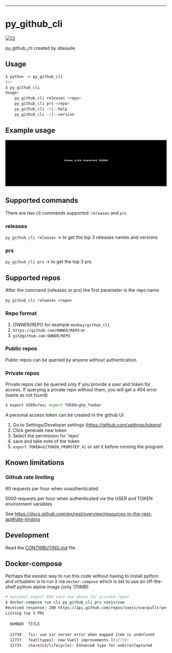 ---
# py_github_cli

[![CI](https://github.com/sbeaulie/py_github_cli/actions/workflows/main.yml/badge.svg)](https://github.com/sbeaulie/py_github_cli/actions/workflows/main.yml)

py_github_cli created by sbeaulie

## Usage

```bash
$ python -m py_github_cli
#or
$ py_github_cli
Usage:
    py_github_cli releases <repo>
    py_github_cli prs <repo>
    py_github_cli -h|--help
    py_github_cli -v|--version
```

## Example usage

![Usage](https://github.com/sbeaulie/py_github_cli/blob/main/gifs/usage.gif)

## Supported commands
There are two cli commands supported: `releases` and `prs`
### releases
`py_github_cli releases` -> to get the top 3 releases names and versions
### prs
`py_github_cli prs` -> to get the top 3 prs

## Supported repos

After the command (releases or prs) the first parameter is the repo name

`py_github_cli releases <repo>`
### Repo format
1. OWNER/REPO for example `monkey/github_cli`
2. `https://github.com/OWNER/REPO` or
3. `git@github.com:OWNER/REPO`
### Public repos
Public repos can be queried by anyone without authentication.
### Private repos
Private repos can be queried only if you provide a user and token for access.
If querying a private repo without them, you will get a 404 error (same as not found)
```bash
$ export USER=foo; export TOKEN=ghp_foobar
```
A personal access token can be created in the github UI
1. Go to Settings/Developer settings (https://github.com/settings/tokens)
2. Click generate new token
3. Select the permission for 'repo'
4. save and take note of the token
5. `export TOKEN=${TOKEN_FROMSTEP_4}` or set it before running the program

## Known limitations
### Github rate limiting
60 requests per hour when unauthenticated

5000 requests per hour when authenticated via the USER and TOKEN environment variables

See https://docs.github.com/en/rest/overview/resources-in-the-rest-api#rate-limiting

## Development

Read the [CONTRIBUTING.md](CONTRIBUTING.md) file.

## Docker-compose
Perhaps the easiest way to run this code without having to install python and virtualenv
is to run it via `docker-compose` which is set to use an off-the-shelf python alpine 
image (only 170MB)

```bash
# optional export ENV vars see above for private repos
$ docker-compose run cli py_github_cli prs vuejs/vue
Received response: 200 https://api.github.com/repos/vuejs/vue/pulls?per_page=3
Listing top 3 PRs
      
  NUMBER  TITLE                                                    
    
  12738   fix: vue ssr server error when mapped item is undefined  
  12737   feat(types): new Vue() improvements (#12730)             
  12735   chore(v3/lifecycle): Enhanced type for onErrorCaptured   
```

